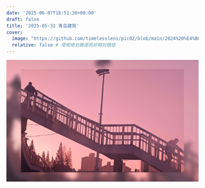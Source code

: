 ```yaml
---
date: '2025-06-07T18:51:30+08:00'
draft: false
title: '2025-05-31 青岛建筑'
cover:
  image: "https://github.com/timelesslens/pic02/blob/main/2024%20%E4%B8%8A%E6%B5%B7/1749295674227.jpg?raw=true" # 您可以使用文章中已有的图片或其他图片
  relative: false # 使用绝对路径而非相对路径
---
```


![青岛建筑](https://github.com/timelesslens/pic02/blob/main/2024%20%E4%B8%8A%E6%B5%B7/1749295674227.jpg?raw=true)

